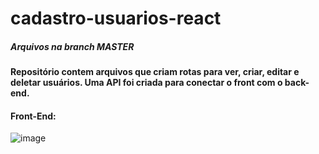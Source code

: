 # cadastro-usuarios-react

##### Arquivos na branch MASTER

#### Repositório contem arquivos que criam rotas para ver, criar, editar e deletar usuários. Uma API foi criada para conectar o front com o back-end.


#### Front-End:
![image](https://github.com/user-attachments/assets/ecabeed1-0248-4aff-8fa6-ede831a58611)

